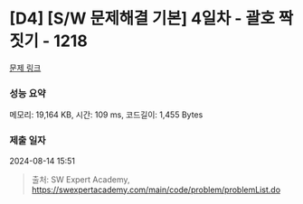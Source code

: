# [D4] [S/W 문제해결 기본] 4일차 - 괄호 짝짓기 - 1218 

[문제 링크](https://swexpertacademy.com/main/code/problem/problemDetail.do?contestProbId=AV14eWb6AAkCFAYD) 

### 성능 요약

메모리: 19,164 KB, 시간: 109 ms, 코드길이: 1,455 Bytes

### 제출 일자

2024-08-14 15:51



> 출처: SW Expert Academy, https://swexpertacademy.com/main/code/problem/problemList.do